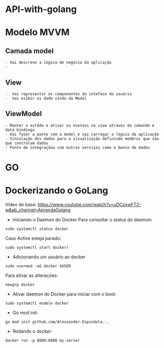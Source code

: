 # API-with-golang

# Modelo MVVM

## Camada model

    - Vai descreve a lógica de negócio da aplicação
    -

## View

    -  Vai representar os componentes da inteface do usuário
    -  Vai exibir os dado vindo da Model

## ViewModel

    - Manter o estádo e ativar os eventos na view atravez de comando e data bindings
    - Vai fazer a ponte com a model e vai carregar a lógica da aplicação
    - Vinculação dos dados para a visualização definindo membros que são que controlam dados
    - Ponto de integraçãoo com outros serviços como o banco de dados

# GO

# Dockerizando o GoLang

Vídeo de base: https://www.youtube.com/watch?v=uDCzxwFT2-w&ab_channel=AprendaGolang

- Iniciando o Daemon do Docker
  Para consultar o status do daemon:
```
sudo systemctl status docker
```
  Caso Active esteja parado:
```
sudo systemctl start docker)
```

- Adicionando um usuário ao docker
```
sudo usermod -aG docker $USER
```
  Para ativar as alterações:
```
newgrp docker
```

- Ativar daemon do Docker para iniciar com o boot:
```
sudo systemctl enable docker
```
- Go mod init:
```
go mod init github.com/Alexsander-Espindola...
```

- Rodando o docker:
```
docker run -p 8080:8080 my-server
```
